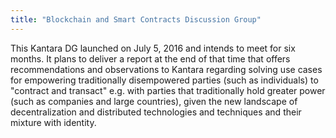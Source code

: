 ```yaml
---
title: "Blockchain and Smart Contracts Discussion Group"
---
```


This Kantara DG launched on July 5, 2016 and intends to meet for six months. It plans to deliver a report at the end of that time that offers recommendations and observations to Kantara regarding solving use cases for empowering traditionally disempowered parties (such as individuals) to "contract and transact" e.g. with parties that traditionally hold greater power (such as companies and large countries), given the new landscape of decentralization and distributed technologies and techniques and their mixture with identity.

